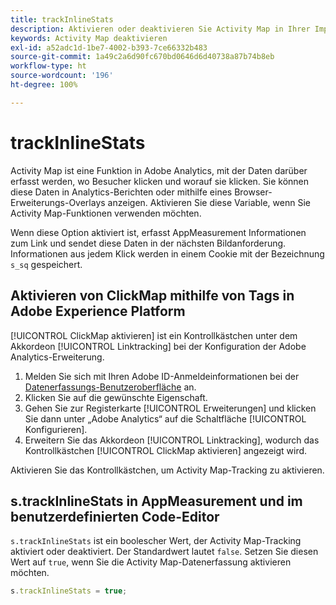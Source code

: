 ```yaml
---
title: trackInlineStats
description: Aktivieren oder deaktivieren Sie Activity Map in Ihrer Implementierung.
keywords: Activity Map deaktivieren
exl-id: a52adc1d-1be7-4002-b393-7ce66332b483
source-git-commit: 1a49c2a6d90fc670bd0646d6d40738a87b74b8eb
workflow-type: ht
source-wordcount: '196'
ht-degree: 100%

---
```


# trackInlineStats

Activity Map ist eine Funktion in Adobe Analytics, mit der Daten darüber erfasst werden, wo Besucher klicken und worauf sie klicken. Sie können diese Daten in Analytics-Berichten oder mithilfe eines Browser-Erweiterungs-Overlays anzeigen. Aktivieren Sie diese Variable, wenn Sie Activity Map-Funktionen verwenden möchten.

Wenn diese Option aktiviert ist, erfasst AppMeasurement Informationen zum Link und sendet diese Daten in der nächsten Bildanforderung. Informationen aus jedem Klick werden in einem Cookie mit der Bezeichnung `s_sq` gespeichert.

## Aktivieren von ClickMap mithilfe von Tags in Adobe Experience Platform

[!UICONTROL ClickMap aktivieren] ist ein Kontrollkästchen unter dem Akkordeon [!UICONTROL Linktracking] bei der Konfiguration der Adobe Analytics-Erweiterung.

1. Melden Sie sich mit Ihren Adobe ID-Anmeldeinformationen bei der [Datenerfassungs-Benutzeroberfläche](https://experience.adobe.com/data-collection) an.
2. Klicken Sie auf die gewünschte Eigenschaft.
3. Gehen Sie zur Registerkarte [!UICONTROL Erweiterungen] und klicken Sie dann unter „Adobe Analytics“ auf die Schaltfläche [!UICONTROL Konfigurieren].
4. Erweitern Sie das Akkordeon [!UICONTROL Linktracking], wodurch das Kontrollkästchen [!UICONTROL ClickMap aktivieren] angezeigt wird.

Aktivieren Sie das Kontrollkästchen, um Activity Map-Tracking zu aktivieren.

## s.trackInlineStats in AppMeasurement und im benutzerdefinierten Code-Editor

`s.trackInlineStats` ist ein boolescher Wert, der Activity Map-Tracking aktiviert oder deaktiviert. Der Standardwert lautet `false`. Setzen Sie diesen Wert auf `true`, wenn Sie die Activity Map-Datenerfassung aktivieren möchten.

```js
s.trackInlineStats = true;
```
